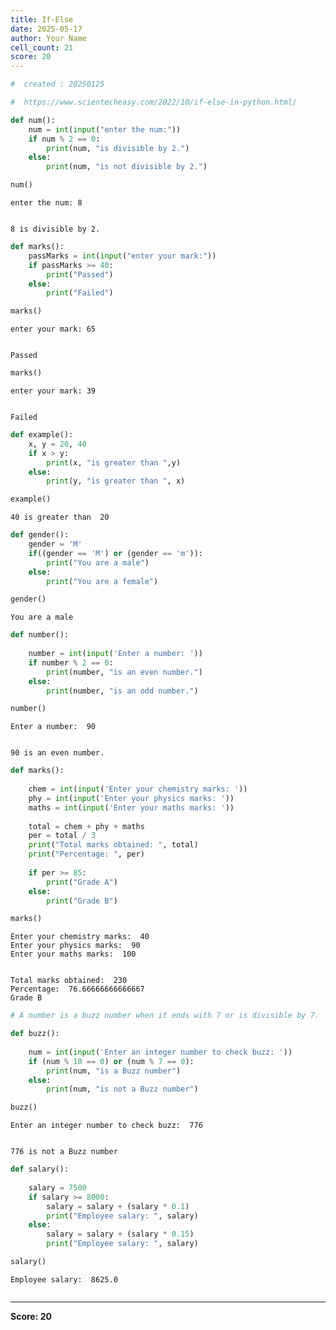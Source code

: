 ```yaml
---
title: If-Else
date: 2025-05-17
author: Your Name
cell_count: 21
score: 20
---
```


```python
#  created : 20250125
```


```python
#  https://www.scientecheasy.com/2022/10/if-else-in-python.html/
```


```python
def num():
    num = int(input("enter the num:"))
    if num % 2 == 0:
        print(num, "is divisible by 2.")
    else:
        print(num, "is not divisible by 2.")
```


```python
num()
```

    enter the num: 8


    8 is divisible by 2.



```python
def marks():
    passMarks = int(input("enter your mark:"))
    if passMarks >= 40:
        print("Passed")
    else:
        print("Failed")
```


```python
marks()
```

    enter your mark: 65


    Passed



```python
marks()
```

    enter your mark: 39


    Failed



```python
def example():
    x, y = 20, 40
    if x > y:
        print(x, "is greater than ",y)
    else:
        print(y, "is greater than ", x)
```


```python
example()
```

    40 is greater than  20



```python
def gender():
    gender = 'M'
    if((gender == 'M') or (gender == 'm')):
        print("You are a male")
    else:
        print("You are a female")
```


```python
gender()
```

    You are a male



```python
def number():
    
    number = int(input('Enter a number: '))
    if number % 2 == 0:
        print(number, "is an even number.")
    else:
        print(number, "is an odd number.")
```


```python
number()
```

    Enter a number:  90


    90 is an even number.



```python
def marks():
    
    chem = int(input('Enter your chemistry marks: '))
    phy = int(input('Enter your physics marks: '))
    maths = int(input('Enter your maths marks: '))
    
    total = chem + phy + maths
    per = total / 3
    print("Total marks obtained: ", total)
    print("Percentage: ", per)
    
    if per >= 85:
        print("Grade A")
    else:
        print("Grade B")
```


```python
marks()
```

    Enter your chemistry marks:  40
    Enter your physics marks:  90
    Enter your maths marks:  100


    Total marks obtained:  230
    Percentage:  76.66666666666667
    Grade B



```python
# A number is a buzz number when it ends with 7 or is divisible by 7.

```


```python
def buzz():
        
    num = int(input('Enter an integer number to check buzz: '))
    if (num % 10 == 0) or (num % 7 == 0):
        print(num, "is a Buzz number")
    else:
        print(num, "is not a Buzz number")
```


```python
buzz()
```

    Enter an integer number to check buzz:  776


    776 is not a Buzz number



```python
def salary():
        
    salary = 7500
    if salary >= 8000:
        salary = salary + (salary * 0.1)
        print("Employee salary: ", salary)
    else:
        salary = salary + (salary * 0.15)
        print("Employee salary: ", salary)
```


```python
salary()
```

    Employee salary:  8625.0



```python

```


---
**Score: 20**